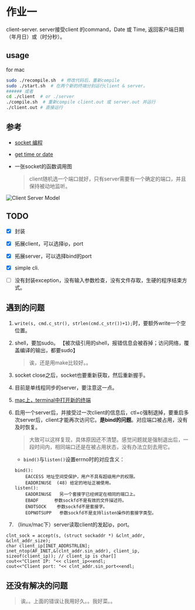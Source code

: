 
# 作业一

client-server. server接受client 的command，Date 或 Time,
返回客户端日期（年月日）或（时分秒）。

## usage

for mac

```sh
sudo ./recompile.sh  # 修改代码后，重新compile
sudo ./start.sh  # 在两个新的终端分别运行client & server。
###### 或者
cd ./client  # or ./server
./compile.sh  # 重新compile client.out 或 server.out 并运行
./client.out # 直接运行
```

## 参考

 * [socket 编程](https://blog.csdn.net/u011467458/article/details/52585457)

 * [get time or date](http://en.cppreference.com/w/cpp/chrono/c/strftime)

 * 一张socket的函数调用图

   > client随机选一个端口就好，只有server需要有一个确定的端口，并且保持被动地监听。

![Client Server Model](https://i.stack.imgur.com/8oKPE.gif)

## TODO

- [x] 封装

- [x] 拓展client，可以选择ip，port

- [x] 拓展server，可以选择bind的port

- [x] simple cli.

- [ ] 没有封装exception，没有输入参数检查，没有文件存取，生硬的程序结束方式。

## 遇到的问题

1. `write(s, cmd.c_str(), strlen(cmd.c_str())+1);`时，要额外write一个空位置。

2. shell，要加sudo。
【被次级引用的shell，报错信息会被吞掉；访问网络，覆盖编译的输出，都要sudo】

    > 诶，还是用make比较好。。

3. socket close之后，socket也要重新获取，然后重新握手。

4. 目前是单线程同步的server，要注意这一点。

5. [mac上，terminal中打开新的终端](https://www.zhihu.com/question/36743280)

6. 启用一个server后，并接受过一次client的信息后，ctl+c强制退掉，要重启多次server后，client才能再次访问它。**是bind的问题**。对应端口被占用，没有及时恢复。

    > 大致可以这样复现，具体原因还不清楚。感觉问题就是强制退出后，一段时间内，相同端口还是在被占用状态，没有办法立刻去用它。

	* `bind()`与`listen()`设置errno时的对应含义：

	```
	bind():
		EACCESS 地址空间受保护，用户不具有超级用户的权限。
		EADDRINUSE  (48) 给定的地址正被使用。
	listen():
		EADDRINUSE   另一个套接字已经绑定在相同的端口上。
		EBADF      参数sockfd不是有效的文件描述符。
		ENOTSOCK    参数sockfd不是套接字。
		EOPNOTSUPP   参数sockfd不是支持listen操作的套接字类型。
	```

7. （linux/mac下）server读取client的发起ip，port。

```
clnt_sock = accept(s, (struct sockaddr *) &clnt_addr, &clnt_addr_size);
char client_ip[INET_ADDRSTRLEN];
inet_ntop(AF_INET,&(clnt_addr.sin_addr), client_ip, sizeof(client_ip)); // client_ip is char[]
cout<<"Client IP: "<< client_ip<<endl;
cout<<"Client port: "<< clnt_addr.sin_port<<endl;
```

## 还没有解决的问题

> 诶。。上面的错误让我用好久。。我好菜。。


